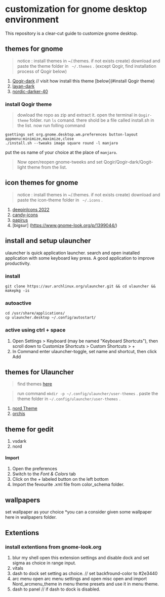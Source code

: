 # customization for gnome desktop environment
This repository is a clear-cut guide to customize gnome desktop.

## themes for gnome
> notice : install themes in ~/.themes. if not exists create)
> download and paste the theme folder in ``` ~/.themes``` . (except Qogir, find installation process of Qogir below)


1. [Qogir-dark](https://github.com/vinceliuice/Qogir-theme) // visit how install this theme [below](#install Qogir theme)
2. [layan-dark](https://www.gnome-look.org/p/1309214/)
3. [nordic-darker-40](https://www.gnome-look.org/p/1267246/)

### install Qogir theme
> dowload the ropo as zip and extract it.
> open the terminal in ```Qogir-theme``` folder. 
> run ``` ls ``` comand. there shold be a file called install.sh in the list.
> now run folling command
```
gsettings set org.gnome.desktop.wm.preferences button-layout appmenu:minimize,maximize,close
./install.sh --tweaks image square round -l manjaro
```
put the os name of your choice at the place of  `manjaro`.

> Now open/reopen gnome-tweeks and set Qogir/Qogir-dark/Qogit-light theme from the list.  


## icon themes for gnome
> notice : install themes in ~/.themes. if not exists create)
> download and paste the icon-theme folder in ``` ~/.icons``` . 
1. [deepinIcons 2022](https://www.gnome-look.org/p/1678986)
2. [candy-icons](https://www.gnome-look.org/p/1305251)
3. [papirus](https://www.gnome-look.org/p/1166289)
4. [bigsur] (https://www.gnome-look.org/p/1399044/)

## install and setup ulauncher
ulauncher is quick application launcher. search and open inatalled application with some keyboard key press.
A good application to improve productivity.
### install
```
git clone https://aur.archlinux.org/ulauncher.git && cd ulauncher && makepkg -is
```
### autoactive
```
cd /usr/share/applications/
cp ulauncher.desktop ~/.config/autostart/
```

### active using ctrl + space
1. Open Settings > Keyboard (may be named "Keyboard Shortcuts"), then scroll down to Customize Shortcuts > Custom Shortcuts > +
2. In Command enter ulauncher-toggle, set name and shortcut, then click Add




## themes for Ulauncher 
> find themes [here](https://gist.github.com/gornostal/02a232e6e560da7946c053555ced6cce)

> run command ``` mkdir -p ~/.config/ulauncher/user-themes ``` .
> paste the theme folder in ``` ~/.config/ulauncher/user-themes ``` . 

1. [nord Theme](https://github.com/KiranWells/ulauncher-nord/)
2. [orchis](https://github.com/kleber-swf/orchis-dark-ulauncher)


## theme for gedit
1. vsdark
2. nord
#### Import
  1. Open the preferences
  2. Switch to the *Font & Colors* tab
  3. Click on the *+* labeled button on the left bottom
  4. Import the fevourite .xml file from color_schema folder.


## wallpapers
set wallpaper as your choice
*you can a consider given some wallpaper here in wallpapers folder.

## Extentions
### install extentions from gnome-look.org
1. blur my shell
   open this extension settings and disable dock and set sigma as choice in range input.
2. vitals
3. dash to dock
   set setting as choice. // set backfround-color to #2e3440
4. arc menu
   open arc menu settings and open misc open and import Nord_arcmenu_theme in menu theme presets and use it in menu theme. 
5. dash to panel // if dash to dock is disabled.










